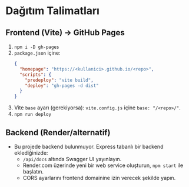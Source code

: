 # Dağıtım Talimatları

## Frontend (Vite) → GitHub Pages
1. `npm i -D gh-pages`
2. `package.json` içine:
   ```json
   {
     "homepage": "https://<kullanici>.github.io/<repo>",
     "scripts": {
       "predeploy": "vite build",
       "deploy": "gh-pages -d dist"
     }
   }
   ```
3. Vite `base` ayarı (gerekiyorsa): `vite.config.js` içine `base: "/<repo>/"`.
4. `npm run deploy`

## Backend (Render/alternatif)
- Bu projede backend bulunmuyor. Express tabanlı bir backend eklediğinizde:
  - `/api/docs` altında Swagger UI yayınlayın.
  - Render.com üzerinde yeni bir web service oluşturun, `npm start` ile başlatın.
  - CORS ayarlarını frontend domainine izin verecek şekilde yapın.
